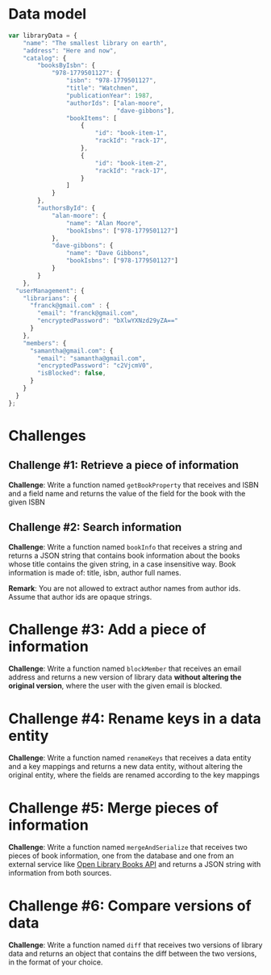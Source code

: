 # Data model

~~~js
var libraryData = {
    "name": "The smallest library on earth",
    "address": "Here and now",
    "catalog": {
        "booksByIsbn": {
            "978-1779501127": {
                "isbn": "978-1779501127",
                "title": "Watchmen",
                "publicationYear": 1987,
                "authorIds": ["alan-moore",
                              "dave-gibbons"],
                "bookItems": [
                    {
                        "id": "book-item-1",
                        "rackId": "rack-17",
                    },
                    {
                        "id": "book-item-2",
                        "rackId": "rack-17",
                    }
                ]
            }
        },
        "authorsById": {
            "alan-moore": {
                "name": "Alan Moore",
                "bookIsbns": ["978-1779501127"]
            },
            "dave-gibbons": {
                "name": "Dave Gibbons",
                "bookIsbns": ["978-1779501127"]
            }
        }
    },
  "userManagement": {
    "librarians": {
      "franck@gmail.com" : {
        "email": "franck@gmail.com",
        "encryptedPassword": "bXlwYXNzd29yZA=="
      }
    },
    "members": {
      "samantha@gmail.com": {
        "email": "samantha@gmail.com",
        "encryptedPassword": "c2VjcmV0",
        "isBlocked": false,
      }
    }
  }
};

~~~


# Challenges

## Challenge #1: Retrieve a piece of information

**Challenge**: Write a function named `getBookProperty` that receives and ISBN and a field name and returns the value of the field for the book with the given ISBN

## Challenge #2: Search information

**Challenge**: Write a function named `bookInfo` that receives a string and returns a JSON string that contains book information about the books whose title contains the given string, in a case insensitive way. Book information is made of: title, isbn, author full names.

**Remark**: You are not allowed to extract author names from author ids. Assume that author ids are opaque strings.

# Challenge #3: Add a piece of information

**Challenge**: Write a function named `blockMember` that receives an email address and returns a new version of library data **without altering the original version**, where the user with the given email is blocked.


# Challenge #4: Rename keys in a data entity

**Challenge**: Write a function named `renameKeys` that receives a data entity and a key mappings and returns a new data entity, without altering the original entity, where the fields are renamed according to the key mappings

# Challenge #5: Merge pieces of information

**Challenge**: Write a function named `mergeAndSerialize` that receives two pieces of book information, one from the database and one from an external service like [Open Library Books API](https://openlibrary.org/dev/docs/api/books) and returns a JSON string with information from both sources.

# Challenge #6: Compare versions of data

**Challenge**: Write a function named `diff` that receives two versions of library data and returns an object that contains the diff between the two versions, in the format of your choice.


